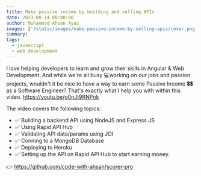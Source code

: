 ```yaml
---
title: Make passive income by building and selling APIs
date: 2023-08-14 00:00:00
author: Muhammad Ahsan Ayaz
images: ['/static/images/make-passive-income-by-selling-apis/cover.png']
summary:
tags:
  - javascript
  - web development
---
```


I love helping developers to learn and grow their skills in Angular & Web Development. And while we're all busy 💻working on our jobs and passion projects, wouldn't it be nice to have a way to earn some Passive Income 💲💲 as a Software Engineer?
That's exactly what I help you with within this video.
https://youtu.be/g0nJt9RNPok

The video covers the following topics:

- ✅ Building a backend API using NodeJS and Express JS
- ✅ Using Rapid API Hub
- ✅ Validating API data/params using JOI
- ✅ Conning to a MongoDB Database
- ✅ Deploying to Heroku
- ✅ Setting up the API on Rapid API Hub to start earning money.

👉 https://github.com/code-with-ahsan/scorer-pro
